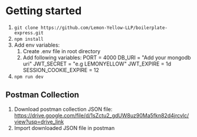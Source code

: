 # Getting started

1. `git clone https://github.com/Lemon-Yellow-LLP/boilerplate-express.git`
2. `npm install`
3. Add env variables:
   1. Create .env file in root directory
   2. Add following variables:
      PORT = 4000
      DB_URI = "Add your mongodb uri"
      JWT_SECRET = "e.g LEMONYELLOW"
      JWT_EXPIRE = 1d
      SESSION_COOKIE_EXPIRE = 12
4. `npm run dev`

## Postman Collection

1. Download postman collection JSON file: https://drive.google.com/file/d/1sZctu2_gdUW8uz90Ma5fkn82d4jrcvlc/view?usp=drive_link
2. Import downloaded JSON file in postman

